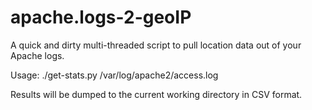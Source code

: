 # apache.logs-2-geoIP
A quick and dirty multi-threaded script to pull location data out of your Apache logs.

Usage: ./get-stats.py /var/log/apache2/access.log

Results will be dumped to the current working directory in CSV format.
